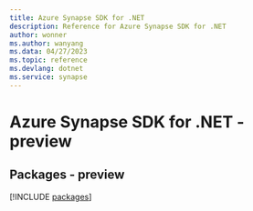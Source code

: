```yaml
---
title: Azure Synapse SDK for .NET
description: Reference for Azure Synapse SDK for .NET
author: wonner
ms.author: wanyang
ms.data: 04/27/2023
ms.topic: reference
ms.devlang: dotnet
ms.service: synapse
---
```

# Azure Synapse SDK for .NET - preview
## Packages - preview
[!INCLUDE [packages](synapse-index.md)]